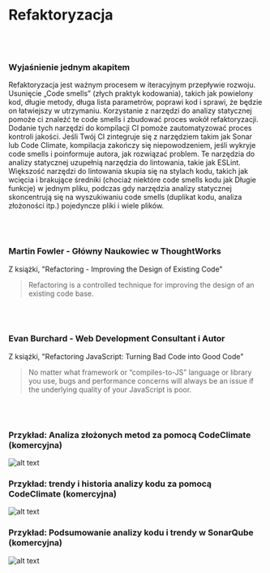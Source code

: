 # Refaktoryzacja

<br/><br/>

### Wyjaśnienie jednym akapitem

Refaktoryzacja jest ważnym procesem w iteracyjnym przepływie rozwoju. Usunięcie „Code smells” (złych praktyk kodowania), takich jak powielony kod, długie metody, długa lista parametrów, poprawi kod i sprawi, że będzie on łatwiejszy w utrzymaniu. Korzystanie z narzędzi do analizy statycznej pomoże ci znaleźć te code smells i zbudować proces wokół refaktoryzacji. Dodanie tych narzędzi do kompilacji CI pomoże zautomatyzować proces kontroli jakości. Jeśli Twój CI zintegruje się z narzędziem takim jak Sonar lub Code Climate, kompilacja zakończy się niepowodzeniem, jeśli wykryje code smells i poinformuje autora, jak rozwiązać problem. Te narzędzia do analizy statycznej uzupełnią narzędzia do lintowania, takie jak ESLint. Większość narzędzi do lintowania skupia się na stylach kodu, takich jak wcięcia i brakujące średniki (chociaż niektóre code smells kodu jak Długie funkcje) w jednym pliku, podczas gdy narzędzia analizy statycznej skoncentrują się na wyszukiwaniu code smells (duplikat kodu, analiza złożoności itp.) pojedyncze pliki i wiele plików.

<br/><br/>


### Martin Fowler - Główny Naukowiec w ThoughtWorks

 Z książki, "Refactoring - Improving the Design of Existing Code"

 > Refactoring is a controlled technique for improving the design of an existing code base.

<br/><br/>

### Evan Burchard - Web Development Consultant i Autor

 Z książki, "Refactoring JavaScript: Turning Bad Code into Good Code"

 > No matter what framework or
“compiles-to-JS” language or library you use, bugs and performance concerns
will always be an issue if the underlying quality of your JavaScript is poor.

<br/><br/>

 ### Przykład: Analiza złożonych metod za pomocą CodeClimate (komercyjna)

![alt text](https://github.com/i0natan/nodebestpractices/blob/master/assets/images/codeanalysis-climate-complex-methods.PNG "Complex methods analysis")

### Przykład: trendy i historia analizy kodu za pomocą CodeClimate (komercyjna)

![alt text](https://github.com/i0natan/nodebestpractices/blob/master/assets/images/codeanalysis-climate-history.PNG "Code analysis history")

### Przykład: Podsumowanie analizy kodu i trendy w SonarQube (komercyjna)

![alt text](https://github.com/i0natan/nodebestpractices/blob/master/assets/images/codeanalysis-sonarqube-dashboard.PNG "Code analysis history")


<br/><br/>
